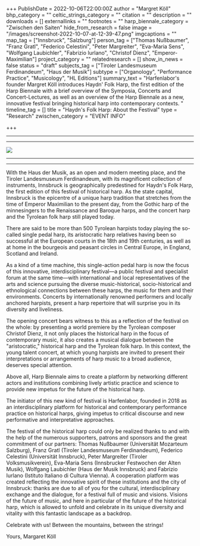 +++
PublishDate = 2022-10-06T22:00:00Z
author = "Margret Köll"
bhp_category = ""
celtic_strings_category = ""
citation = ""
description = ""
downloads = []
externallinks = ""
footnotes = ""
harp_biennale_category = "Zwischen den Saiten"
hide_from_research = false
image = "/images/screenshot-2022-10-07-at-12-39-47.png"
imgcaptions = ""
map_tag = ["Innsbruck", "Salzburg"]
person_tag = ["Thomas Nußbaumer", "Franz Gratl", "Federico Celestini", "Peter Margreiter", "Eva-Maria Sens", "Wolfgang Laubichler", "Fabrizio Iurlano", "Christof Dienz", "Emperor-Maximilian"]
project_category = ""
relatedresearch = []
show_in_news = false
status = "draft"
subjects_tag = ["Tiroler Landesmuseum Ferdinandeum", "Haus der Musik"]
subtype = ["Organology", "Performance Practice", "Musicology", "HL Editions"]
summary_text = "Harfenlabor's founder Margret Köll introduces Haydn' Folk Harp, the first edition of the Harp Biennale with a brief overview of the Symposia, Concerts and Concert-Lectures, as well as an overview of the Harp Biennale as a new, innovative festival bringing historical harp into contemporary contexts. "
timeline_tag = []
title = "Haydn's Folk Harp: About the Festival"
type = "Research"
zwischen_category = "EVENT INFO"

+++
***

***

![](/images/dif_000859_90.jpg)

***

***

With the <span id="subjects_tag">Haus der Musik</span>, as an open and modern meeting place, and the <span id="subjects_tag">Tiroler Landesmuseum Ferdinandeum</span>, with its magnificent collection of instruments, Innsbruck is geographically predestined for Haydn's Folk Harp, the first edition of this festival of historical harp. As the state capital, <span id="map_tag">Innsbruck</span> is the epicentre of a unique harp tradition that stretches from the time of <span id="person_tag">Emperor Maximilian</span> to the present day, from the Gothic harp of the minnesingers to the Renaissance and Baroque harps, and the concert harp and the Tyrolean folk harp still played today.

There are said to be more than 500 Tyrolean harpists today playing the so-called single pedal harp, its aristocratic harp relatives having been so successful at the European courts in the 18th and 19th centuries, as well as at home in the bourgeois and peasant circles in Central Europe, in England, Scotland and Ireland.

As a kind of a time machine, this single-action pedal harp is now the focus of this innovative, interdisciplinary festival—a public festival and specialist forum at the same time—with international and local representatives of the arts and science pursuing the diverse music-historical, socio-historical and ethnological connections between these harps, the music for them and their environments. Concerts by internationally renowned performers and locally anchored harpists, present a harp repertoire that will surprise you in its diversity and liveliness.

The opening concert bears witness to this as a reflection of the festival on the whole: by presenting a world premiere by the Tyrolean composer <span id="person_tag">Christof Dienz</span>, it not only places the historical harp in the focus of contemporary music, it also creates a musical dialogue between the "aristocratic," historical harp and the Tyrolean folk harp. In this context, the young talent concert, at which young harpists are invited to present their interpretations or arrangements of harp music to a broad audience, deserves special attention.

Above all, Harp Biennale aims to create a platform by networking different actors and institutions combining lively artistic practice and science to provide new impetus for the future of the historical harp.

The initiator of this new kind of festival is Harfenlabor, founded in 2018 as an interdisciplinary platform for historical and contemporary performance practice on historical harps, giving impetus to critical discourse and new performative and interpretative approaches.

The festival of the historical harp could only be realized thanks to and with the help of the numerous supporters, patrons and sponsors and the great commitment of our partners: <span id="person_tag">Thomas Nußbaumer</span> (Universität Mozarteum Salzburg), <span id="person_tag">Franz Gratl</span> (Tiroler Landesmuseum Ferdinandeum), <span id="person_tag">Federico Celestini</span> (Universität Innsbruck), <span id="person_tag">Peter Margreiter</span> (Tiroler Volksmusikverein), <span id="person_tag">Eva-Maria Sens</span> (Innsbrucker Festwochen der Alten Musik), <span id="person_tag">Wolfgang Laubichler</span> (Haus der Musik Innsbruck) and <span id="person_tag">Fabrizio Iurlano</span> (Istituto Italiano di Cultura Vienna). A cooperation platform was created reflecting the innovative spirit of these institutions and the city of Innsbruck: thanks are due to all of you for the cultural, interdisciplinary exchange and the dialogue, for a festival full of music and visions. Visions of the future of music, and here in particular of the future of the historical harp, which is allowed to unfold and celebrate in its unique diversity and vitality with this fantastic landscape as a backdrop.

Celebrate with us! Between the mountains, between the strings!

Yours, Margaret Köll